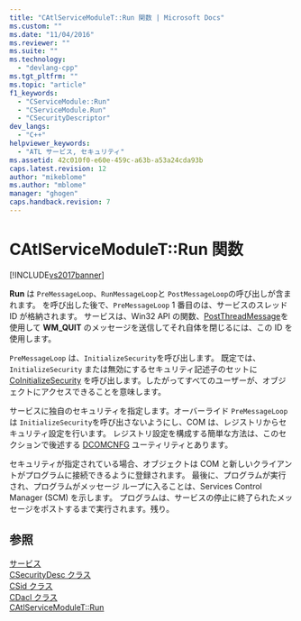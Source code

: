 ```yaml
---
title: "CAtlServiceModuleT::Run 関数 | Microsoft Docs"
ms.custom: ""
ms.date: "11/04/2016"
ms.reviewer: ""
ms.suite: ""
ms.technology: 
  - "devlang-cpp"
ms.tgt_pltfrm: ""
ms.topic: "article"
f1_keywords: 
  - "CServiceModule::Run"
  - "CServiceModule.Run"
  - "CSecurityDescriptor"
dev_langs: 
  - "C++"
helpviewer_keywords: 
  - "ATL サービス, セキュリティ"
ms.assetid: 42c010f0-e60e-459c-a63b-a53a24cda93b
caps.latest.revision: 12
author: "mikeblome"
ms.author: "mblome"
manager: "ghogen"
caps.handback.revision: 7
---
```

# CAtlServiceModuleT::Run 関数
[!INCLUDE[vs2017banner](../assembler/inline/includes/vs2017banner.md)]

**Run** は `PreMessageLoop`、`RunMessageLoop`と `PostMessageLoop`の呼び出しが含まれます。  を呼び出した後で、`PreMessageLoop` 1 番目のは、サービスのスレッド ID が格納されます。  サービスは、Win32 API の関数、[PostThreadMessage](http://msdn.microsoft.com/library/windows/desktop/ms644946)を使用して **WM\_QUIT** のメッセージを送信してそれ自体を閉じるには、この ID を使用します。  
  
 `PreMessageLoop` は、`InitializeSecurity`を呼び出します。  既定では、`InitializeSecurity` または無効にするセキュリティ記述子のセットに [CoInitializeSecurity](http://msdn.microsoft.com/library/windows/desktop/ms693736) を呼び出します。したがってすべてのユーザーが、オブジェクトにアクセスできることを意味します。  
  
 サービスに独自のセキュリティを指定します。オーバーライド `PreMessageLoop` は `InitializeSecurity`を呼び出さないようにし、COM は、レジストリからセキュリティ設定を行います。  レジストリ設定を構成する簡単な方法は、このセクションで後述する [DCOMCNFG](../Topic/DCOMCNFG.md) ユーティリティとあります。  
  
 セキュリティが指定されている場合、オブジェクトは COM と新しいクライアントがプログラムに接続できるように登録されます。  最後に、プログラムが実行され、プログラムがメッセージ ループに入ることは、Services Control Manager \(SCM\) を示します。  プログラムは、サービスの停止に終了られたメッセージをポストするまで実行されます。残り。  
  
## 参照  
 [サービス](../atl/atl-services.md)   
 [CSecurityDesc クラス](../atl/reference/csecuritydesc-class.md)   
 [CSid クラス](../atl/reference/csid-class.md)   
 [CDacl クラス](../atl/reference/cdacl-class.md)   
 [CAtlServiceModuleT::Run](../Topic/CAtlServiceModuleT::Run.md)